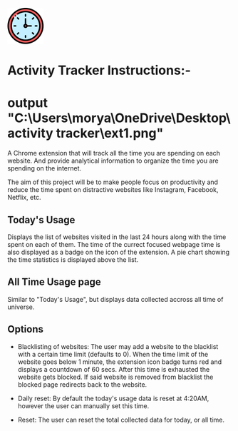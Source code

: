 ![alt text](https://github.com/vinaysingh20/Web_activity_tracker/blob/main/icon16.png)

# Activity Tracker Instructions:-
# output "C:\Users\morya\OneDrive\Desktop\activity tracker\ext1.png"

 A Chrome extension that will track all the time you are spending on each website. And provide analytical information to organize the time you are spending on the internet. 

The aim of this project will be to make people focus on productivity and reduce the time spent on distractive websites like Instagram, Facebook, Netflix, etc.

## Today's Usage

Displays the list of websites visited in the last 24 hours along with the time spent on each of them. The time of the currect focused webpage time is also displayed as a badge on the icon of the extension.
A pie chart showing the time statistics is displayed above the list.

## All Time Usage page

Similar to "Today's Usage", but displays data collected accross all time of universe.

## Options

- Blacklisting of websites: The user may add a website to the blacklist with a certain time limit (defaults to 0). When the time limit of the website goes below 1 minute, the extension icon badge turns red and displays a countdown of 60 secs. After this time is exhausted the website gets blocked. If said website is removed from blacklist the blocked page redirects back to the website.

- Daily reset: By default the today's usage data is reset at 4:20AM, however the user can manually set this time.

- Reset: The user can reset the total collected data for today, or all time.
